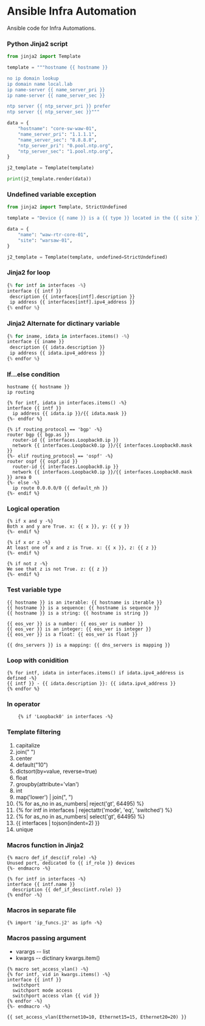 # Ansible Infra Automation
Ansible code for Infra Automations.

### Python Jinja2 script

```python
from jinja2 import Template

template = """hostname {{ hostname }}

no ip domain lookup
ip domain name local.lab
ip name-server {{ name_server_pri }}
ip name-server {{ name_server_sec }}

ntp server {{ ntp_server_pri }} prefer
ntp server {{ ntp_server_sec }}"""

data = {
    "hostname": "core-sw-waw-01",
    "name_server_pri": "1.1.1.1",
    "name_server_sec": "8.8.8.8",
    "ntp_server_pri": "0.pool.ntp.org",
    "ntp_server_sec": "1.pool.ntp.org",
}

j2_template = Template(template)

print(j2_template.render(data))
```

### Undefined variable exception
```python
from jinja2 import Template, StrictUndefined

template = "Device {{ name }} is a {{ type }} located in the {{ site }} datacenter."

data = {
    "name": "waw-rtr-core-01",
    "site": "warsaw-01",
}

j2_template = Template(template, undefined=StrictUndefined)
```

### Jinja2 for loop
```python
{% for intf in interfaces -%}
interface {{ intf }}
 description {{ interfaces[intf].description }}
 ip address {{ interfaces[intf].ipv4_address }}
{% endfor %}
```

### Jinja2 Alternate for dictinary variable
```python
{% for iname, idata in interfaces.items() -%}
interface {{ iname }}
 description {{ idata.description }}
 ip address {{ idata.ipv4_address }}
{% endfor %}
```

### If...else condition 
```jinja2
hostname {{ hostname }}
ip routing

{% for intf, idata in interfaces.items() -%}
interface {{ intf }}
  ip address {{ idata.ip }}/{{ idata.mask }}
{%- endfor %}

{% if routing_protocol == 'bgp' -%}
router bgp {{ bgp.as }}
  router-id {{ interfaces.Loopback0.ip }}
  network {{ interfaces.Loopback0.ip }}/{{ interfaces.Loopback0.mask }}
{%- elif routing_protocol == 'ospf' -%}
router ospf {{ ospf.pid }}
  router-id {{ interfaces.Loopback0.ip }}
  network {{ interfaces.Loopback0.ip }}/{{ interfaces.Loopback0.mask }} area 0
{%- else -%}
  ip route 0.0.0.0/0 {{ default_nh }}
{%- endif %}
```

### Logical operation 
```jinja2
{% if x and y -%}
Both x and y are True. x: {{ x }}, y: {{ y }}
{%- endif %}

{% if x or z -%}
At least one of x and z is True. x: {{ x }}, z: {{ z }}
{%- endif %}

{% if not z -%}
We see that z is not True. z: {{ z }}
{%- endif %}
```
### Test variable type
```jinja2
{{ hostname }} is an iterable: {{ hostname is iterable }}
{{ hostname }} is a sequence: {{ hostname is sequence }}
{{ hostname }} is a string: {{ hostname is string }}

{{ eos_ver }} is a number: {{ eos_ver is number }}
{{ eos_ver }} is an integer: {{ eos_ver is integer }}
{{ eos_ver }} is a float: {{ eos_ver is float }}

{{ dns_servers }} is a mapping: {{ dns_servers is mapping }}
```

### Loop with conidition 
```jinja2
{% for intf, idata in interfaces.items() if idata.ipv4_address is defined -%}
{{ intf }} - {{ idata.description }}: {{ idata.ipv4_address }}
{% endfor %}
```

### In operator
```jinja2
    {% if 'Loopback0' in interfaces -%}
```

### Template filtering

1. capitalize
1. join(" ")
1. center
1. default("10")
1. dictsort(by=value, reverse=true)
1. float 
1. groupby(attribute='vlan')
1. int
1. map('lower') | join(", ")
1. {% for as_no in as_numbers| reject('gt', 64495) %}
1. {% for intf in interfaces | rejectattr('mode', 'eq', 'switched') %}
1. {% for as_no in as_numbers| select('gt', 64495) %}
1. {{ interfaces | tojson(indent=2) }}
1. unique 

### Macros function in Jinja2
```jinja2
{% macro def_if_desc(if_role) -%}
Unused port, dedicated to {{ if_role }} devices
{%- endmacro -%}

{% for intf in interfaces -%}
interface {{ intf.name }}
  description {{ def_if_desc(intf.role) }}
{% endfor -%}
```

### Macros in separate file
```jinja2
{% import 'ip_funcs.j2' as ipfn -%}
```

### Macros passing argument
* varargs  -- list
* kwargs -- dictinary kwargs.item()

```jinja2
{% macro set_access_vlan() -%}
{% for intf, vid in kwargs.items() -%}
interface {{ intf }}
  switchport
  switchport mode access
  switchport access vlan {{ vid }}
{% endfor -%}
{%- endmacro -%}

{{ set_access_vlan(Ethernet10=10, Ethernet15=15, Ethernet20=20) }}
```